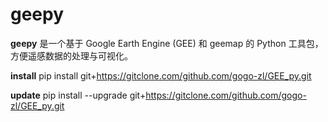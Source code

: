 # geepy

**geepy** 是一个基于 Google Earth Engine (GEE) 和 geemap 的 Python 工具包，方便遥感数据的处理与可视化。

**install** pip install git+https://gitclone.com/github.com/gogo-zl/GEE_py.git

**update** pip install --upgrade git+https://gitclone.com/github.com/gogo-zl/GEE_py.git